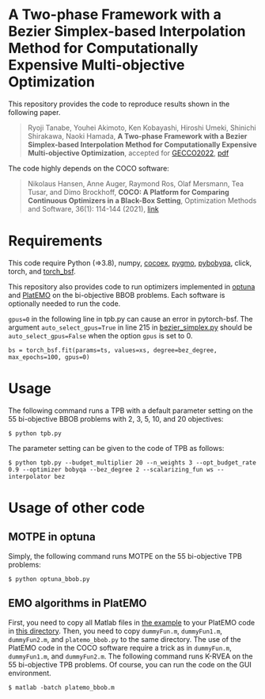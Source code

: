 # A Two-phase Framework with a Bezier Simplex-based Interpolation Method for Computationally Expensive Multi-objective Optimization

This repository provides the code to reproduce results shown in the following paper.

> Ryoji Tanabe, Youhei Akimoto, Ken Kobayashi, Hiroshi Umeki, Shinichi Shirakawa, Naoki Hamada, **A Two-phase Framework with a Bezier Simplex-based Interpolation Method for Computationally Expensive Multi-objective Optimization**, accepted for [GECCO2022](https://gecco-2022.sigevo.org), [pdf](https://arxiv.org/abs/2203.15292)

The code highly depends on the COCO software:

> Nikolaus Hansen, Anne Auger, Raymond Ros, Olaf Mersmann, Tea Tusar, and Dimo Brockhoff, **COCO: A Platform for Comparing Continuous Optimizers in a Black-Box Setting**, Optimization Methods and Software, 36(1): 114-144 (2021), [link](https://arxiv.org/abs/1603.08785)


# Requirements

This code require Python (=>3.8), numpy, [cocoex](https://github.com/numbbo/coco), [pygmo](https://esa.github.io/pygmo2/index.html), [pybobyqa](https://numericalalgorithmsgroup.github.io/pybobyqa/build/html/index.html#), click, torch, and [torch\_bsf](https://gitlab.com/hmkz/pytorch-bsf). 

This repository also provides code to run optimizers implemented in [optuna](https://github.com/optuna/optuna) and [PlatEMO](https://github.com/BIMK/PlatEMO) on the bi-objective BBOB problems. Each software is optionally needed to run the code.

``gpus=0`` in the following line in tpb.py can cause an error in pytorch-bsf. The argument ``auto_select_gpus=True`` in line 215 in [bezier\_simplex.py](https://gitlab.com/hmkz/pytorch-bsf/-/blob/master/torch_bsf/bezier_simplex.py) should be ``auto_select_gpus=False`` when the option ``gpus`` is set to 0.

```
bs = torch_bsf.fit(params=ts, values=xs, degree=bez_degree, max_epochs=100, gpus=0)
```

# Usage

The following command runs a TPB with a default parameter setting on the 55 bi-objective BBOB problems with 2, 3, 5, 10, and 20 objectives:

```
$ python tpb.py
```
The parameter setting can be given to the code of TPB as follows:

```
$ python tpb.py --budget_multiplier 20 --n_weights 3 --opt_budget_rate 0.9 --optimizer bobyqa --bez_degree 2 --scalarizing_fun ws --interpolator bez
```

# Usage of other code

## MOTPE in optuna

Simply, the following command runs MOTPE on the 55 bi-objective TPB problems:

```
$ python optuna_bbob.py
```

## EMO algorithms in PlatEMO

First, you need to copy all Matlab files in [the example](https://github.com/numbbo/coco/tree/master/code-experiments/build/matlab) to your PlatEMO code in [this directory](https://github.com/BIMK/PlatEMO/tree/master/PlatEMO). Then, you need to copy ``dummyFun.m``, ``dummyFun1.m``, ``dummyFun2.m``, and ``platemo_bbob.py`` to the same directory. The use of the PlatEMO code in the COCO software require a trick as in ``dummyFun.m``, ``dummyFun1.m``, and ``dummyFun2.m``. The following command runs K-RVEA on the 55 bi-objective TPB problems. Of course, you can run the code on the GUI environment.

```
$ matlab -batch platemo_bbob.m
```
